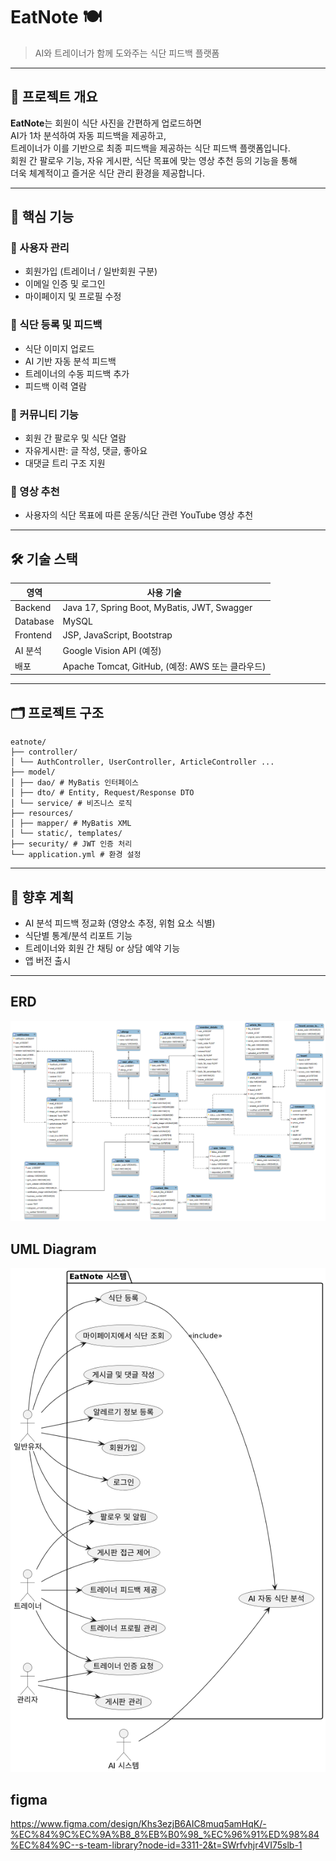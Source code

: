 # EatNote 🍽️  
> AI와 트레이너가 함께 도와주는 식단 피드백 플랫폼

---

## 📌 프로젝트 개요

**EatNote**는 회원이 식단 사진을 간편하게 업로드하면  
AI가 1차 분석하여 자동 피드백을 제공하고,  
트레이너가 이를 기반으로 최종 피드백을 제공하는 식단 피드백 플랫폼입니다.  
회원 간 팔로우 기능, 자유 게시판, 식단 목표에 맞는 영상 추천 등의 기능을 통해  
더욱 체계적이고 즐거운 식단 관리 환경을 제공합니다.

---

## 🧩 핵심 기능

### 👤 사용자 관리
- 회원가입 (트레이너 / 일반회원 구분)
- 이메일 인증 및 로그인
- 마이페이지 및 프로필 수정

### 🍱 식단 등록 및 피드백
- 식단 이미지 업로드
- AI 기반 자동 분석 피드백
- 트레이너의 수동 피드백 추가
- 피드백 이력 열람

### 🤝 커뮤니티 기능
- 회원 간 팔로우 및 식단 열람
- 자유게시판: 글 작성, 댓글, 좋아요
- 대댓글 트리 구조 지원

### 🎥 영상 추천
- 사용자의 식단 목표에 따른 운동/식단 관련 YouTube 영상 추천

---

## 🛠 기술 스택

| 영역 | 사용 기술 |
|------|-----------|
| Backend | Java 17, Spring Boot, MyBatis, JWT, Swagger |
| Database | MySQL |
| Frontend | JSP, JavaScript, Bootstrap |
| AI 분석 | Google Vision API (예정) |
| 배포 | Apache Tomcat, GitHub, (예정: AWS 또는 클라우드) |

---

## 🗂️ 프로젝트 구조
```
eatnote/
├── controller/
│ └── AuthController, UserController, ArticleController ...
├── model/
│ ├── dao/ # MyBatis 인터페이스
│ ├── dto/ # Entity, Request/Response DTO
│ └── service/ # 비즈니스 로직
├── resources/
│ ├── mapper/ # MyBatis XML
│ └── static/, templates/
├── security/ # JWT 인증 처리
└── application.yml # 환경 설정
```

---

## 🌱 향후 계획

- AI 분석 피드백 정교화 (영양소 추정, 위험 요소 식별)
- 식단별 통계/분석 리포트 기능
- 트레이너와 회원 간 채팅 or 상담 예약 기능
- 앱 버전 출시

---

## ERD
![ERD](./img/ERD.png)

## UML Diagram
![UML Diagram](./img/umlDiagram.png)


## figma
https://www.figma.com/design/Khs3ezjB6AIC8muq5amHqK/-%EC%84%9C%EC%9A%B8_8%EB%B0%98_%EC%96%91%ED%98%84%EC%84%9C--s-team-library?node-id=3311-2&t=SWrfvhjr4VI75slb-1
